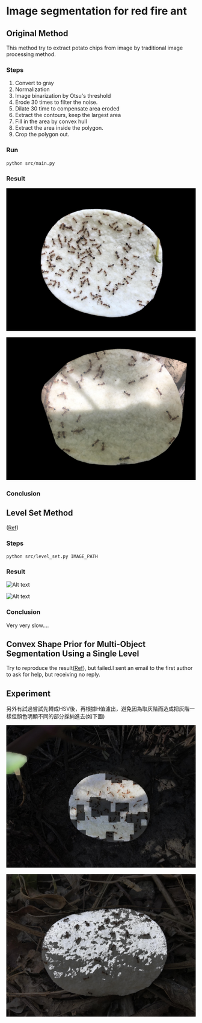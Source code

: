 # Image segmentation for red fire ant

## Original Method

This method try to extract potato chips from image by traditional image processing method.

### Steps

1. Convert to gray
2. Normalization
3. Image binarization by Otsu's threshold
4. Erode 30 times to filter the noise.
5. Dilate 30 time to compensate area eroded
6. Extract the contours, keep the largest area
7. Fill in the area by convex hull
8. Extract the area inside the polygon.
9. Crop the polygon out.

### Run

    python src/main.py

### Result

![Alt text](/img/method_1_img_1.jpg)

![Alt text](/img/method_1_img_2.jpg)

### Conclusion



## Level Set Method

([Ref](https://wiseodd.github.io/techblog/2016/11/20/levelset-segmentation/))

### Steps

    python src/level_set.py IMAGE_PATH

### Result

![Alt text](/path/to/img.jpg)

![Alt text](/path/to/img.jpg)

### Conclusion

Very very slow....

## Convex Shape Prior for Multi-Object Segmentation Using a Single Level

Try to reproduce the result([Ref](http://openaccess.thecvf.com/content_ICCV_2019/papers/Luo_Convex_Shape_Prior_for_Multi-Object_Segmentation_Using_a_Single_Level_ICCV_2019_paper.pdf)), but failed.I sent an email to the first author to ask for help, but receiving no reply.

## Experiment

另外有試過嘗試先轉成HSV後，再根據H值濾出，避免因為取灰階而造成把灰階一樣但顏色明顯不同的部分採納進去(如下圖)

![](img/method_4_img_1.jpg)

![](img/method_4_img_2.jpg)
